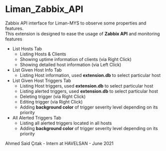 # Liman_Zabbix_API
Zabbix API interface for Liman-MYS to observe some properties and features. <br/>This extension is designed to ease the usage of **Zabbix API** and monitoring features

+ List Hosts Tab
    - Listing Hosts & Clients
    - Showing uptime information of clients (via Right Click)
    - Showing detailed host information (via Left Click)
+ List Given Host Info Tab
    - Listing Host information, used **extension.db** to select particular host
+ List Given Host Triggers Tab
    - Listing Host triggers, used **extension.db** to select particular host
    - Listing alerted triggers, used **extension.db** to select particular host
    - Deleting trigger (via Right Click)
    - Editing trigger (via Right Click)
    - Adding **background color** of trigger severity level depending on its priority
+ All Alerted Triggers Tab
    - Listing all alerted triggers located in all hosts
    - Adding **background color** of trigger severity level depending on its priority

Ahmed Said Çıtak - Intern at HAVELSAN - June 2021
